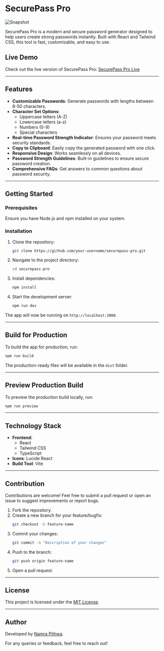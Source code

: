 # SecurePass Pro

![Snapshot](https://github.com/user-attachments/assets/6e421258-d76b-49a8-9e1e-bb51e2e5e4e3)


SecurePass Pro is a modern and secure password generator designed to help users create strong passwords instantly. Built with React and Tailwind CSS, this tool is fast, customizable, and easy to use.

## Live Demo

Check out the live version of SecurePass Pro: [SecurePass Pro Live](https://nptechsecurepasspro.netlify.app/)

---

## Features

- **Customizable Passwords**: Generate passwords with lengths between 8-50 characters.
- **Character Set Options**:
  - Uppercase letters (A-Z)
  - Lowercase letters (a-z)
  - Numbers (0-9)
  - Special characters
- **Real-time Password Strength Indicator**: Ensures your password meets security standards.
- **Copy to Clipboard**: Easily copy the generated password with one click.
- **Responsive Design**: Works seamlessly on all devices.
- **Password Strength Guidelines**: Built-in guidelines to ensure secure password creation.
- **Comprehensive FAQs**: Get answers to common questions about password security.

---

## Getting Started

### Prerequisites

Ensure you have Node.js and npm installed on your system.

### Installation

1. Clone the repository:
   ```bash
   git clone https://github.com/your-username/securepass-pro.git
   ```

2. Navigate to the project directory:
   ```bash
   cd securepass-pro
   ```

3. Install dependencies:
   ```bash
   npm install
   ```

4. Start the development server:
   ```bash
   npm run dev
   ```

The app will now be running on `http://localhost:3000`.

---

## Build for Production

To build the app for production, run:

```bash
npm run build
```

The production-ready files will be available in the `dist` folder.

---

## Preview Production Build

To preview the production build locally, run:

```bash
npm run preview
```

---

## Technology Stack

- **Frontend**:
  - React
  - Tailwind CSS
  - TypeScript
- **Icons**: Lucide React
- **Build Tool**: Vite

---

## Contribution

Contributions are welcome! Feel free to submit a pull request or open an issue to suggest improvements or report bugs.

1. Fork the repository.
2. Create a new branch for your feature/bugfix:
   ```bash
   git checkout -b feature-name
   ```
3. Commit your changes:
   ```bash
   git commit -m "Description of your changes"
   ```
4. Push to the branch:
   ```bash
   git push origin feature-name
   ```
5. Open a pull request.

---

## License

This project is licensed under the [MIT License](LICENSE).

---

## Author

Developed by [Namra Pithwa](https://www.linkedin.com/in/namra-pithwa/).

For any queries or feedback, feel free to reach out!

